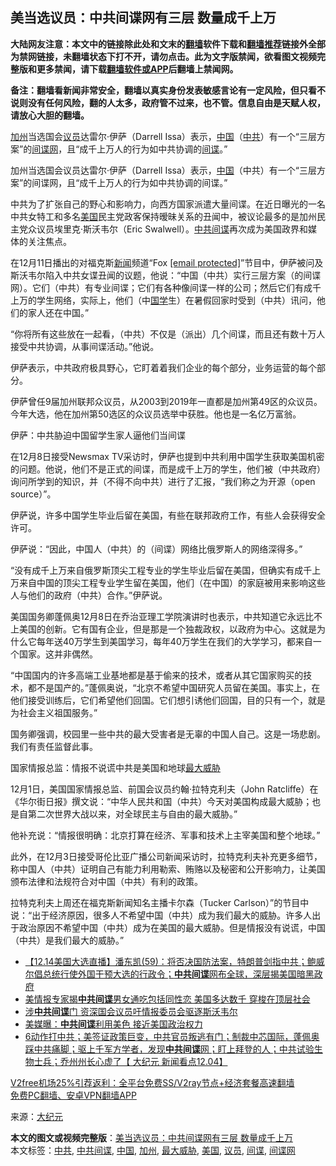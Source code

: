  <h2>美当选议员：中共间谍网有三层 数量成千上万</h2> <p class="notice"><b>大陆网友注意：本文中的链接除此处和文末的<a href="https://github.com/bannedbook/fanqiang" >翻墙</a>软件下载和<a href="https://github.com/killgcd/justmysocks/blob/master/README.md">翻墙推荐</a>链接外全部为禁网链接，未翻墙状态下打不开，请勿点击。此为文字版禁闻，欲看图文视频完整版和更多禁闻，请下载<a href="https://github.com/bannedbook/fanqiang">翻墙软件或APP</a>后翻墙上禁闻网。</p><p>备注：翻墙看新闻非常安全，翻墙以真实身份发表敏感言论有一定风险，但只看不说则没有任何风险，翻的人太多，政府管不过来，也不管。信息自由是天赋人权，请放心大胆的翻墙。</b></p>  <div class="entry"> <p id="conimg"><a href="https://www.bannedbook.org/bnews/tag/%e5%8a%a0%e5%b7%9e/" class="st_tag internal_tag" rel="tag" title="标签 加州 下的日志">加州</a>当选国会<a href="https://www.bannedbook.org/bnews/tag/%e8%ae%ae%e5%91%98/" class="st_tag internal_tag" rel="tag" title="标签 议员 下的日志">议员</a>达雷尔‧伊萨（Darrell Issa）表示，<a href="https://www.bannedbook.org/bnews/tag/%E4%B8%AD%E5%9B%BD/" class="st_tag internal_tag" rel="tag" title="标签 中国 下的日志">中国</a>（<a href="https://www.bannedbook.org/bnews/tag/%e4%b8%ad%e5%85%b1/" class="st_tag internal_tag" rel="tag" title="标签 中共 下的日志">中共</a>）有一个“三层方案”的<a href="https://www.bannedbook.org/bnews/tag/%E9%97%B4%E8%B0%8D%E7%BD%91/" class="st_tag internal_tag" rel="tag" title="标签 间谍网 下的日志">间谍网</a>，且“成千上万人的行为如中共协调的<a href="https://www.bannedbook.org/bnews/tag/%e9%97%b4%e8%b0%8d/" class="st_tag internal_tag" rel="tag" title="标签 间谍 下的日志">间谍</a>。”</p> <p>加州当选国会议员达雷尔‧伊萨（Darrell Issa）表示，<span class='wp_keywordlink_affiliate'><a href="https://www.bannedbook.org/" title="中国" target="_blank">中国</a></span>（中共）有一个“三层方案”的间谍网，且“成千上万人的行为如中共协调的间谍。”</p> <p>中共为了扩张自己的野心和影响力，向西方国家派遣大量间谍。在近日曝光的一名中共女特工和多名<a href="https://www.bannedbook.org/bnews/tag/%e7%be%8e%e5%9b%bd/" class="st_tag internal_tag" rel="tag" title="标签 美国 下的日志">美国</a>民主党政客保持暧昧关系的丑闻中，被议论最多的是加州民主党众议员埃里克‧斯沃韦尔（Eric Swalwell）。<a href="https://www.bannedbook.org/bnews/tag/%e4%b8%ad%e5%85%b1%e9%97%b4%e8%b0%8d/" class="st_tag internal_tag" rel="tag" title="标签 中共间谍 下的日志">中共间谍</a>再次成为美国政界和媒体的关注焦点。</p> <p>在12月11日播出的对福克斯<span class='wp_keywordlink_affiliate'><a href="https://www.bannedbook.org/" title="新闻">新闻</a></span>频道“Fox <a href="/cdn-cgi/l/email-protection" data-cfemail="a0eec5d7d3e0eec9c7c8d4">[email&#160;protected]</a>”节目中，伊萨被问及斯沃韦尔陷入中共女谍丑闻的议题，他说：“中国（中共）实行三层方案（的间谍网）。它们（中共）有专业间谍；它们有各种像间谍一样的公司；然后它们有成千上万的学生网络，实际上，他们（中<span class='wp_keywordlink'><a href="https://www.bannedbook.org/forum24/" title="国学传统文化禁书" target="_blank">国学</a></span>生）在暑假回家时受到（中共）讯问，他们的家人还在中国。”</p> <p>“你将所有这些放在一起看，（中共）不仅是（派出）几个间谍，而且还有数十万人接受中共协调，从事间谍活动。”他说。</p>  <p>伊萨表示，中共政府极具野心，它盯着着我们企业的每个部分，业务运营的每个部分。</p> <p>伊萨曾任9届加州联邦众议员，从2003到2019年一直都是加州第49区的众议员。今年大选，他在加州第50选区的众议员选举中获胜。他也是一名亿万富翁。</p> <p>伊萨：中共胁迫中国留学生家人逼他们当间谍</p> <p>在12月8日接受Newsmax TV采访时，伊萨也提到中共利用中国学生获取美国机密的问题。他说，他们不是正式的间谍，而是成千上万的学生，他们被（中共政府）询问所学到的知识，并（不得不向中共）进行了汇报，“我们称之为开源（open source）”。</p> <p>伊萨说，许多中国学生毕业后留在美国，有些在联邦政府工作，有些人会获得安全许可。</p>  <p>伊萨说：“因此，中国人（中共）的（间谍）网络比俄罗斯人的网络深得多。”</p> <p>“没有成千上万来自俄罗斯顶尖工程专业的学生毕业后留在美国，但确实有成千上万来自中国的顶尖工程专业学生留在美国，他们（在中国）的家庭被用来影响这些人与他们的政府（中共）合作。”伊萨说。</p> <p>美国国务卿蓬佩奥12月8日在乔治亚理工学院演讲时也表示，中共知道它永远比不上美国的创新。它有国有企业，但是那是一个独裁政权，以政府为中心。这就是为什么它每年送40万学生到美国学习，每年40万学生在我们的大学学习，都来自一个国家。这并非偶然。</p> <p>“中国国内的许多高端工业基地都是基于偷来的技术，或者从其它国家购买的技术，都不是国产的。”蓬佩奥说，“北京不希望中国研究人员留在美国。事实上，在他们接受训练后，它们希望他们回国。它们想引诱他们回国，目的只有一个，就是为社会主义祖国服务。”</p> <p>国务卿强调，校园里一些中共的最大受害者是无辜的中国人自己。这是一场悲剧。我们有责任监督此事。</p>  <p>国家情报总监：情报不说谎中共是美国和地球<a href="https://www.bannedbook.org/bnews/tag/%E6%9C%80%E5%A4%A7%E5%A8%81%E8%83%81/" class="st_tag internal_tag" rel="tag" title="标签 最大威胁 下的日志">最大威胁</a></p> <p>12月1日，美国国家情报总监、前国会议员约翰‧拉特克利夫（John Ratcliffe）在《华尔街日报》撰文说：“中华人民共和国（中共）今天对美国构成最大威胁；也是自第二次世界大战以来，对全球民主与自由的最大威胁。”</p> <p>他补充说：“情报很明确：北京打算在经济、军事和技术上主宰美国和整个地球。”</p> <p>此外，在12月3日接受哥伦比亚广播公司新闻采访时，拉特克利夫补充更多细节，称中国人（中共）证明自己有能力利用勒索、贿赂以及秘密和公开影响力，让美国颁布法律和法规符合对中国（中共）有利的政策。</p> <p>拉特克利夫上周还在福克斯新闻知名主播卡尔森（Tucker Carlson）”的节目中说：“出于经济原因，很多人不希望中国（中共）成为我们最大的威胁。许多人出于政治原因不希望中国（中共）成为在美国的最大威胁。但是情报没有说谎，中国（中共）是我们最大的威胁。”</p>  <ul class='op-related-articles' title='相关阅读'> <li><a href='https://www.bannedbook.org/bnews/bannedvideo/20201214/1447440.html' target='_blank'>【12.14美国大选直播】潘东凯(59)：将否决国防法案，特朗普剑指中共；鲍威尔倡总统行使外国干预大选的行政令；<b>中共间谍</b>网布全球，深层揭美国暗黑政府</a></li> <li><a href='https://www.bannedbook.org/bnews/cbnews/20201213/1446693.html' target='_blank'>美情报专家揭<b>中共间谍</b>男女通吃包括同性恋 美国多达数千 穿梭在顶层社会</a></li> <li><a href='https://www.bannedbook.org/bnews/comments/20201211/1445744.html' target='_blank'>涉<b>中共间谍</b>门 资深国会议员吁情报委员会驱逐斯沃韦尔</a></li> <li><a href='https://www.bannedbook.org/bnews/cnnews/20201208/1444201.html' target='_blank'>美媒曝：<b>中共间谍</b>利用美色 接近美国政治权力</a></li> <li><a href='https://www.bannedbook.org/bnews/bannedvideo/20201205/1442362.html' target='_blank'>6动作打中共；美签证政策巨变，中共官员叛逃有门；制裁中芯国际，蓬佩奥踩中共痛脚；驱上千军方学者，发现<b>中共间谍</b>网；盯上拜登的人；中共试验生物士兵；乔州州长心虚了【 大纪元 新闻看点12.04】</a></li> </ul> <p class="texttj"> <a href="https://github.com/bannedbook/fanqiang/wiki/V2ray%E6%9C%BA%E5%9C%BA" target="_blank">V2free机场25%引荐返利：全平台免费SS/V2ray节点+经济套餐高速翻墙</a><br/> <a href="https://github.com/bannedbook/fanqiang/wiki/%E7%A6%81%E9%97%BB%E7%BD%91%E5%AE%89%E5%8D%93%E7%BF%BB%E5%A2%99%E6%96%B0%E9%97%BBAPP" target="_blank">免费PC翻墙、安卓VPN翻墙APP</a></p><p> 来源：<span class='wp_keywordlink_affiliate'><a href="http://www.epochtimes.com/" title="大纪元" target="_blank">大纪元</a></span> </p><a name='sharetosocial'></a>       <div><b>本文的图文或视频完整版</b>：<a href='https://www.bannedbook.org/bnews/cbnews/20201214/1447488.html'>美当选议员：中共间谍网有三层 数量成千上万</a></div>  </div><!--END ENTRY--> <div class="postfooter"> <div>本文标签：<a href="https://www.bannedbook.org/bnews/tag/%e4%b8%ad%e5%85%b1/" rel="tag">中共</a>, <a href="https://www.bannedbook.org/bnews/tag/%e4%b8%ad%e5%85%b1%e9%97%b4%e8%b0%8d/" rel="tag">中共间谍</a>, <a href="https://www.bannedbook.org/bnews/tag/%E4%B8%AD%E5%9B%BD/" rel="tag">中国</a>, <a href="https://www.bannedbook.org/bnews/tag/%e5%8a%a0%e5%b7%9e/" rel="tag">加州</a>, <a href="https://www.bannedbook.org/bnews/tag/%E6%9C%80%E5%A4%A7%E5%A8%81%E8%83%81/" rel="tag">最大威胁</a>, <a href="https://www.bannedbook.org/bnews/tag/%e7%be%8e%e5%9b%bd/" rel="tag">美国</a>, <a href="https://www.bannedbook.org/bnews/tag/%e8%ae%ae%e5%91%98/" rel="tag">议员</a>, <a href="https://www.bannedbook.org/bnews/tag/%e9%97%b4%e8%b0%8d/" rel="tag">间谍</a>, <a href="https://www.bannedbook.org/bnews/tag/%E9%97%B4%E8%B0%8D%E7%BD%91/" rel="tag">间谍网</a></div>  </div><!--END POSTFOOTER--> 
